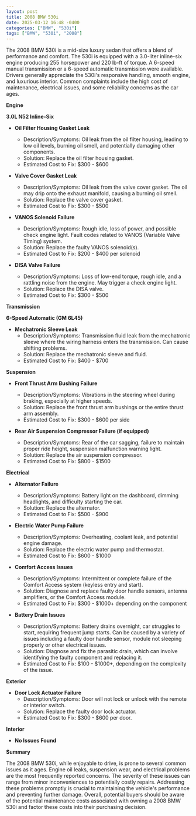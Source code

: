 ```yaml
---
layout: post
title: 2008 BMW 530i
date: 2025-03-12 16:48 -0400
categories: ["BMW", "530i"]
tags: ["BMW", "530i", "2008"]
---
```

The 2008 BMW 530i is a mid-size luxury sedan that offers a blend of performance and comfort. The 530i is equipped with a 3.0-liter inline-six engine producing 255 horsepower and 220 lb-ft of torque. A 6-speed manual transmission or a 6-speed automatic transmission were available. Drivers generally appreciate the 530i's responsive handling, smooth engine, and luxurious interior. Common complaints include the high cost of maintenance, electrical issues, and some reliability concerns as the car ages.

**Engine**

**3.0L N52 Inline-Six**

*   **Oil Filter Housing Gasket Leak**
    *   Description/Symptoms: Oil leak from the oil filter housing, leading to low oil levels, burning oil smell, and potentially damaging other components.
    *   Solution: Replace the oil filter housing gasket.
    *   Estimated Cost to Fix: $300 - $600

*   **Valve Cover Gasket Leak**
    *   Description/Symptoms: Oil leak from the valve cover gasket. The oil may drip onto the exhaust manifold, causing a burning oil smell.
    *   Solution: Replace the valve cover gasket.
    *   Estimated Cost to Fix: $300 - $500

*   **VANOS Solenoid Failure**
    *   Description/Symptoms: Rough idle, loss of power, and possible check engine light. Fault codes related to VANOS (Variable Valve Timing) system.
    *   Solution: Replace the faulty VANOS solenoid(s).
    *   Estimated Cost to Fix: $200 - $400 per solenoid

*   **DISA Valve Failure**
    * Description/Symptoms: Loss of low-end torque, rough idle, and a rattling noise from the engine. May trigger a check engine light.
    * Solution: Replace the DISA valve.
    * Estimated Cost to Fix: $300 - $500

**Transmission**

**6-Speed Automatic (GM 6L45)**

*   **Mechatronic Sleeve Leak**
    *   Description/Symptoms: Transmission fluid leak from the mechatronic sleeve where the wiring harness enters the transmission. Can cause shifting problems.
    *   Solution: Replace the mechatronic sleeve and fluid.
    *   Estimated Cost to Fix: $400 - $700

**Suspension**

*   **Front Thrust Arm Bushing Failure**
    *   Description/Symptoms: Vibrations in the steering wheel during braking, especially at higher speeds.
    *   Solution: Replace the front thrust arm bushings or the entire thrust arm assembly.
    *   Estimated Cost to Fix: $300 - $600 per side

*   **Rear Air Suspension Compressor Failure (if equipped)**
    * Description/Symptoms: Rear of the car sagging, failure to maintain proper ride height, suspension malfunction warning light.
    * Solution: Replace the air suspension compressor.
    * Estimated Cost to Fix: $800 - $1500

**Electrical**

*   **Alternator Failure**
    *   Description/Symptoms: Battery light on the dashboard, dimming headlights, and difficulty starting the car.
    *   Solution: Replace the alternator.
    *   Estimated Cost to Fix: $500 - $900

*   **Electric Water Pump Failure**
    *   Description/Symptoms: Overheating, coolant leak, and potential engine damage.
    *   Solution: Replace the electric water pump and thermostat.
    *   Estimated Cost to Fix: $600 - $1000

*   **Comfort Access Issues**
    *   Description/Symptoms: Intermittent or complete failure of the Comfort Access system (keyless entry and start).
    *   Solution: Diagnose and replace faulty door handle sensors, antenna amplifiers, or the Comfort Access module.
    *   Estimated Cost to Fix: $300 - $1000+ depending on the component

*   **Battery Drain Issues**
    *   Description/Symptoms: Battery drains overnight, car struggles to start, requiring frequent jump starts. Can be caused by a variety of issues including a faulty door handle sensor, module not sleeping properly or other electrical issues.
    *   Solution: Diagnose and fix the parasitic drain, which can involve identifying the faulty component and replacing it.
    *   Estimated Cost to Fix: $100 - $1000+, depending on the complexity of the issue.

**Exterior**

*   **Door Lock Actuator Failure**
    * Description/Symptoms: Door will not lock or unlock with the remote or interior switch.
    * Solution: Replace the faulty door lock actuator.
    * Estimated Cost to Fix: $300 - $600 per door.

**Interior**

*   **No Issues Found**

**Summary**

The 2008 BMW 530i, while enjoyable to drive, is prone to several common issues as it ages. Engine oil leaks, suspension wear, and electrical problems are the most frequently reported concerns. The severity of these issues can range from minor inconveniences to potentially costly repairs. Addressing these problems promptly is crucial to maintaining the vehicle's performance and preventing further damage. Overall, potential buyers should be aware of the potential maintenance costs associated with owning a 2008 BMW 530i and factor these costs into their purchasing decision.

